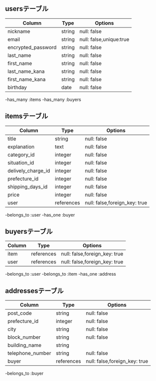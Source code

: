 ## usersテーブル

|Column               | Type        |Options                 |
|---------------------|------------ |------------------------|
|nickname             |string       |null: false             |
|email                |string       |null: false,unique:true |
|encrypted_password   |string       |null: false             |
|last_name            |string       |null: false             |
|first_name           |string       |null: false             |
|last_name_kana       |string       |null: false             |
|first_name_kana      |string       |null: false             |
|birthday             |date         |null: false             |
 

-has_many :items
-has_many :buyers

## itemsテーブル
|Column             | Type     |Options                      |
|-------------------|----------|-----------------------------|
|title              |string    |null: false                  |
|explanation        |text      |null: false                  |
|category_id        |integer   |null: false                  |
|situation_id       |integer   |null: false                  |
|delively_charge_id |integer   |null: false                  |
|prefecture_id      |integer   |null: false                  |
|shipping_days_id   |integer   |null: false                  |
|price              |integer   |null: false                  |
|user               |references|null: false,foreign_key: true|

-belongs_to :user
-has_one :buyer

## buyersテーブル
|Column     | Type     |Options                      |
|-----------|----------|-----------------------------|
|item       |references|null: false,foreign_key: true|
|user       |references|null: false,foreign_key: true|

-belongs_to :user
-belongs_to :item
-has_one :address

## addressesテーブル
|Column           | Type     |Options                      |
|-----------------|----------|-----------------------------|
|post_code        |string    |null: false                  |
|prefecture_id    |integer   |null: false                  |
|city             |string    |null: false                  |
|block_number     |string    |null: false                  |
|building_name    |string    |                             |
|telephone_number |string    |null: false                  |
|buyer            |references|null: false,foreign_key: true|

-belongs_to :buyer